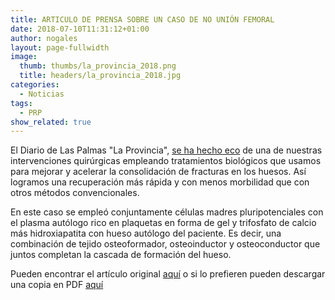```yaml
---
title: ARTICULO DE PRENSA SOBRE UN CASO DE NO UNIÓN FEMORAL
date: 2018-07-10T11:31:12+01:00
author: nogales
layout: page-fullwidth    
image: 
  thumb: thumbs/la_provincia_2018.png
  title: headers/la_provincia_2018.jpg
categories:
  - Noticias
tags:
  - PRP
show_related: true
---
```


El Diario de Las Palmas "La Provincia", [se ha hecho eco](https://www.laprovincia.es/sociedad/2018/06/26/perpetuo-socorro-pionero-intervencion-pseudoartrosis-9457619.html) de una de nuestras intervenciones quirúrgicas empleando tratamientos biológicos que usamos para mejorar y acelerar la consolidación de fracturas en los huesos. Así logramos una recuperación más rápida y con menos morbilidad que con otros métodos convencionales.

En este caso se empleó conjuntamente células madres pluripotenciales con el plasma autólogo rico en plaquetas en forma de gel y trifosfato de calcio más hidroxiapatita con hueso autólogo del paciente. Es decir, una combinación de tejido osteoformador, osteoinductor y osteoconductor que juntos completan la cascada de formación del hueso.

Pueden encontrar el artículo original [aquí](https://www.laprovincia.es/sociedad/2018/06/26/perpetuo-socorro-pionero-intervencion-pseudoartrosis-9457619.html) o si lo prefieren pueden descargar una copia en PDF [aquí](/wp-content/uploads/2018/07/El-Perpetuo-Socorro-pionero-en-una-intervención-de-pseudoartrosis-La-Provincia-Diario-de-Las-Palmas.pdf)
